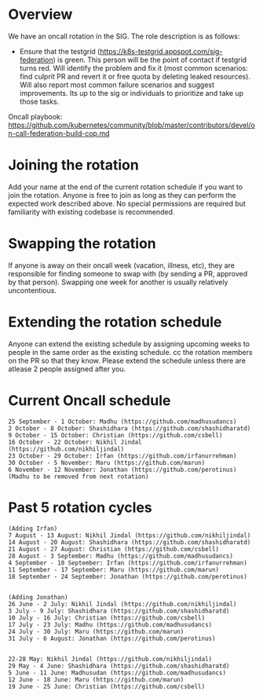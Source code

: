 # Overview

We have an oncall rotation in the SIG. The role description is as follows:

* Ensure that the testgrid (https://k8s-testgrid.appspot.com/sig-federation) is green. This person will be the point of contact if testgrid turns red. Will identify the problem and fix it (most common scenarios: find culprit PR and revert it or free quota by deleting leaked resources).
Will also report most common failure scenarios and suggest improvements. Its up to the sig or individuals to prioritize and take up those tasks.

Oncall playbook: https://github.com/kubernetes/community/blob/master/contributors/devel/on-call-federation-build-cop.md

# Joining the rotation

Add your name at the end of the current rotation schedule if you want to join the rotation.
Anyone is free to join as long as they can perform the expected work described above. No special permissions are required but familiarity with existing codebase is recommended.

# Swapping the rotation

If anyone is away on their oncall week (vacation, illness, etc), they are responsible for finding someone to swap with (by sending a PR, approved by that person). Swapping one week for another is usually relatively uncontentious.

# Extending the rotation schedule

Anyone can extend the existing schedule by assigning upcoming weeks to people in the same order as the existing schedule. cc the rotation members on the PR so that they know.
Please extend the schedule unless there are atlease 2 people assigned after you.

# Current Oncall schedule

```
25 September - 1 October: Madhu (https://github.com/madhusudancs)
2 October - 8 October: Shashidhara (https://github.com/shashidharatd)
9 October - 15 October: Christian (https://github.com/csbell)
16 October - 22 October: Nikhil Jindal (https://github.com/nikhiljindal)
23 October - 29 October: Irfan (https://github.com/irfanurrehman)
30 October - 5 November: Maru (https://github.com/marun)
6 November - 12 November: Jonathan (https://github.com/perotinus)
(Madhu to be removed from next rotation)
```

# Past 5 rotation cycles
```
(Adding Irfan)
7 August - 13 August: Nikhil Jindal (https://github.com/nikhiljindal)
14 August - 20 August: Shashidhara (https://github.com/shashidharatd)
21 August - 27 August: Christian (https://github.com/csbell)
28 August - 3 September: Madhu (https://github.com/madhusudancs)
4 September - 10 September: Irfan (https://github.com/irfanurrehman)
11 September - 17 September: Maru (https://github.com/marun)
18 September - 24 September: Jonathan (https://github.com/perotinus)


(Adding Jonathan)
26 June - 2 July: Nikhil Jindal (https://github.com/nikhiljindal)
3 July - 9 July: Shashidhara (https://github.com/shashidharatd)
10 July - 16 July: Christian (https://github.com/csbell)
17 July - 23 July: Madhu (https://github.com/madhusudancs)
24 July - 30 July: Maru (https://github.com/marun)
31 July - 6 August: Jonathan (https://github.com/perotinus)


22-28 May: Nikhil Jindal (https://github.com/nikhiljindal)
29 May - 4 June: Shashidhara (https://github.com/shashidharatd)
5 June - 11 June: Madhusudan (https://github.com/madhusudancs)
12 June - 18 June: Maru (https://github.com/marun)
19 June - 25 June: Christian (https://github.com/csbell)
```
